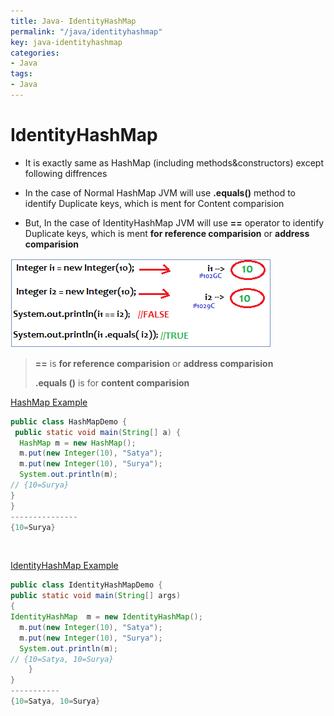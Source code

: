 ```yaml
---
title: Java- IdentityHashMap
permalink: "/java/identityhashmap"
key: java-identityhashmap
categories:
- Java
tags:
- Java
---
```


IdentityHashMap
===================

-   It is exactly same as HashMap (including methods&constructors) except
    following diffrences

-   In the case of Normal HashMap JVM will use **.equals()** method to identify
    Duplicate keys, which is ment for Content comparision

-   But, In the case of IdentityHashMap JVM will use **==** operator to identify
    Duplicate keys, which is ment **for reference comparision** or **address
    comparision**

![](media/caa335b943b1d9c3da639d90430efb6b.png)

> **==** is **for reference comparision** or **address comparision**
> 
> **.equals ()** is for **content comparision**

<u>HashMap Example</u>
```java
public class HashMapDemo {
 public static void main(String[] a) {
  HashMap m = new HashMap();
  m.put(new Integer(10), "Satya");
  m.put(new Integer(10), "Surya");
  System.out.println(m);
// {10=Surya}
}
}
---------------
{10=Surya}
```

<br>

<u>IdentityHashMap Example</u>

```java
public class IdentityHashMapDemo {
public static void main(String[] args) 
{
IdentityHashMap  m = new IdentityHashMap();
  m.put(new Integer(10), "Satya");
  m.put(new Integer(10), "Surya");
  System.out.println(m);
// {10=Satya, 10=Surya}
	}
}
-----------
{10=Satya, 10=Surya}
```


